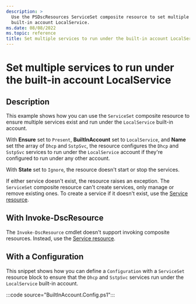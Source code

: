 ```yaml
---
description: >
  Use the PSDscResources ServiceSet composite resource to set multiple services to run under the
  built-in account LocalService.
ms.date: 08/08/2022
ms.topic: reference
title: Set multiple services to run under the built-in account LocalService
---
```


# Set multiple services to run under the built-in account LocalService

## Description

This example shows how you can use the `ServiceSet` composite resource to ensure multiple services
exist and run under the `LocalService` built-in account.

With **Ensure** set to `Present`, **BuiltInAccount** set to `LocalService`, and **Name** set tthe
array of `Dhcp` and `SstpSvc`, the resource configures the `Dhcp` and `SstpSvc` services to run
under the `LocalService` account if they're configured to run under any other account.

With **State** set to `Ignore`, the resource doesn't start or stop the services.

If either service doesn't exist, the resource raises an exception. The `ServiceSet` composite
resource can't create services, only manage or remove existing ones. To create a service if it
doesn't exist, use the [Service resource][1].

## With Invoke-DscResource

The `Invoke-DscResource` cmdlet doesn't support invoking composite resources. Instead, use the
[Service resource][1].

## With a Configuration

This snippet shows how you can define a `Configuration` with a `ServiceSet` resource block to ensure
that the `Dhcp` and `SstpSvc` services run under the `LocalService` built-in account.

:::code source="BuiltInAccount.Config.ps1":::

<!-- Reference Links -->

[1]: ../Service/Service.md
